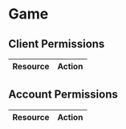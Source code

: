 # Game


## Client Permissions
| Resource | Action |
| -------- | ------ |

## Account Permissions
| Resource | Action |
| -------- | ------ |

